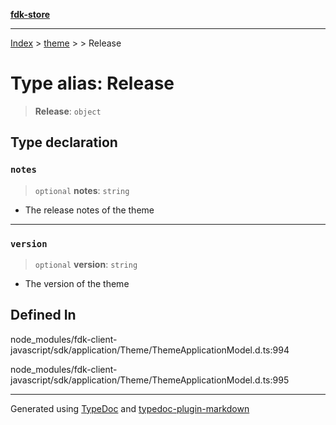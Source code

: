 [**fdk-store**](../../../README.md)
***

[Index](../../../API.md) > [theme](../../README.md) > [<internal>](../README.md) > Release

# Type alias: Release

> **Release**: `object`

## Type declaration

### `notes`

> `optional` **notes**: `string`

- The release notes of the theme

***

### `version`

> `optional` **version**: `string`

- The version of the theme

## Defined In

node\_modules/fdk-client-javascript/sdk/application/Theme/ThemeApplicationModel.d.ts:994

node\_modules/fdk-client-javascript/sdk/application/Theme/ThemeApplicationModel.d.ts:995

***
Generated using [TypeDoc](https://typedoc.org/) and [typedoc-plugin-markdown](https://www.npmjs.com/package/typedoc-plugin-markdown)
